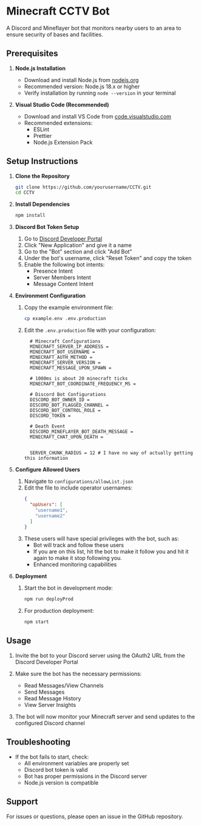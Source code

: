 # Minecraft CCTV Bot

A Discord and Mineflayer bot that monitors nearby users to an area to ensure security of bases and facilities.

## Prerequisites

1. **Node.js Installation**

   - Download and install Node.js from [nodejs.org](https://nodejs.org/)
   - Recommended version: Node.js 18.x or higher
   - Verify installation by running `node --version` in your terminal

2. **Visual Studio Code (Recommended)**
   - Download and install VS Code from [code.visualstudio.com](https://code.visualstudio.com/)
   - Recommended extensions:
     - ESLint
     - Prettier
     - Node.js Extension Pack

## Setup Instructions

1. **Clone the Repository**

   ```bash
   git clone https://github.com/yourusername/CCTV.git
   cd CCTV
   ```

2. **Install Dependencies**

   ```bash
   npm install
   ```

3. **Discord Bot Token Setup**

   1. Go to [Discord Developer Portal](https://discord.com/developers/applications)
   2. Click "New Application" and give it a name
   3. Go to the "Bot" section and click "Add Bot"
   4. Under the bot's username, click "Reset Token" and copy the token
   5. Enable the following bot intents:
      - Presence Intent
      - Server Members Intent
      - Message Content Intent

4. **Environment Configuration**

   1. Copy the example environment file:
      ```bash
      cp example.env .env.production
      ```
   2. Edit the `.env.production` file with your configuration:

      ```
		# Minecraft Configurations
		MINECRAFT_SERVER_IP_ADDRESS =
		MINECRAFT_BOT_USERNAME =
		MINECRAFT_AUTH_METHOD =
		MINECRAFT_SERVER_VERSION =
		MINECRAFT_MESSAGE_UPON_SPAWN =
		
		# 1000ms is about 20 minecraft ticks
		MINECRAFT_BOT_COORDINATE_FREQUENCY_MS =
		
		# Discord Bot Configurations
		DISCORD_BOT_OWNER_ID =
		DISCORD_BOT_FLAGGED_CHANNEL =
		DISCORD_BOT_CONTROL_ROLE =
		DISCORD_TOKEN =
		
		# Death Event
		DISCORD_MINEFLAYER_BOT_DEATH_MESSAGE =
		MINECRAFT_CHAT_UPON_DEATH =
		
		
		SERVER_CHUNK_RADIUS = 12 # I have no way of actually getting this information
      ```

5. **Configure Allowed Users**
   1. Navigate to `configurations/allowList.json`
   2. Edit the file to include operator usernames:
      ```json
      {
        "opUsers": [
          "username1",
          "username2"
        ]
      }
      ```
   3. These users will have special privileges with the bot, such as:
      - Bot will track and follow these users
	  - If you are on this list, hit the bot to make it follow you and hit it again to make it stop following you.
      - Enhanced monitoring capabilities

6. **Deployment**
   1. Start the bot in development mode:
      ```bash
      npm run deployProd
      ```
   2. For production deployment:
      ```bash
      npm start
      ```

## Usage

1. Invite the bot to your Discord server using the OAuth2 URL from the Discord Developer Portal
2. Make sure the bot has the necessary permissions:

   - Read Messages/View Channels
   - Send Messages
   - Read Message History
   - View Server Insights

3. The bot will now monitor your Minecraft server and send updates to the configured Discord channel

## Troubleshooting

- If the bot fails to start, check:
  - All environment variables are properly set
  - Discord bot token is valid
  - Bot has proper permissions in the Discord server
  - Node.js version is compatible

## Support

For issues or questions, please open an issue in the GitHub repository.

